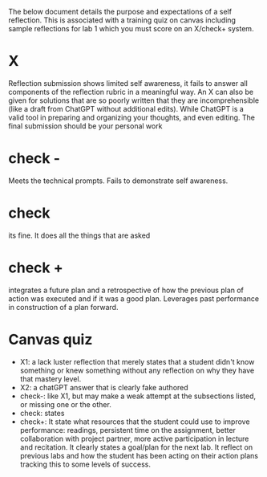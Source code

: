 The below document details the purpose and expectations of a self reflection. This is associated with a training quiz on canvas including sample reflections for lab 1 which you must score on an X/check+ system.

# X
Reflection submission shows limited self awareness, it fails to answer all components of the reflection rubric in a meaningful way. An X can also be given for solutions that are so poorly written that they are incomprehensible (like a draft from ChatGPT without additional edits). While ChatGPT is a valid tool in preparing and organizing your thoughts, and even editing. The final submission should be your personal work

# check -
Meets the technical prompts. Fails to demonstrate self awareness.

# check
its fine. It does all the things that are asked

# check +
integrates a future plan and a retrospective of how the previous plan of action was executed and if it was a good plan. Leverages past performance in construction of a plan forward.

# Canvas quiz
- X1: a lack luster reflection that merely states that a student didn't know something or knew something without any reflection on why they have that mastery level.
- X2: a chatGPT answer that is clearly fake authored
- check-: like X1, but may make a weak attempt at the subsections listed, or missing one or the other.
- check: states
- check+: It state what resources that the student could use to improve performance: readings, persistent time on the assignment, better collaboration with project partner, more active participation in lecture and recitation. It clearly states a goal/plan for the next lab. It reflect on previous labs and how the student has been acting on their action plans tracking this to some levels of success.
